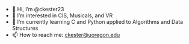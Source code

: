 - 👋 Hi, I’m @ckester23
- 👀 I’m interested in CIS, Musicals, and VR
- 🌱 I’m currently learning C and Python applied to Algorithms and Data Structures
- 📫 How to reach me: ckester@uoregon.edu

<!---
ckester23/ckester23 is a ✨ special ✨ repository because its `README.md` (this file) appears on your GitHub profile.
You can click the Preview link to take a look at your changes.
--->
